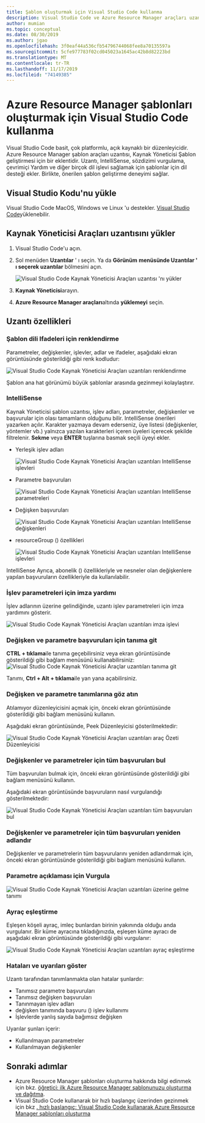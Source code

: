 ```yaml
---
title: Şablon oluşturmak için Visual Studio Code kullanma
description: Visual Studio Code ve Azure Resource Manager araçları uzantısını yüklemeyi ve kullanmayı öğrenin.
author: mumian
ms.topic: conceptual
ms.date: 08/30/2019
ms.author: jgao
ms.openlocfilehash: 3f0eaf44a536cfb54796744068fee8a70135597a
ms.sourcegitcommit: 5cfe977783f02cd045023a1645ac42b8d82223bd
ms.translationtype: MT
ms.contentlocale: tr-TR
ms.lasthandoff: 11/17/2019
ms.locfileid: "74149385"
---
```

# <a name="use-visual-studio-code-to-create-azure-resource-manager-templates"></a>Azure Resource Manager şablonları oluşturmak için Visual Studio Code kullanma

Visual Studio Code basit, çok platformlu, açık kaynaklı bir düzenleyicidir. Azure Resource Manager şablon araçları uzantısı, Kaynak Yöneticisi Şablon geliştirmesi için bir eklentidir. Uzantı, IntelliSense, sözdizimi vurgulama, çevrimiçi Yardım ve diğer birçok dil işlevi sağlamak için şablonlar için dil desteği ekler. Birlikte, önerilen şablon geliştirme deneyimi sağlar.

## <a name="install-visual-studio-code"></a>Visual Studio Kodu'nu yükle

Visual Studio Code MacOS, Windows ve Linux 'u destekler.  [Visual Studio Code](https://code.visualstudio.com/)yüklenebilir.

## <a name="install-resource-manager-tools-extension"></a>Kaynak Yöneticisi Araçları uzantısını yükler

1. Visual Studio Code'u açın.
1. Sol menüden **Uzantılar** ' ı seçin. Ya da **Görünüm** **menüsünde Uzantılar ' ı seçerek uzantılar** bölmesini açın.

    ![Visual Studio Code Kaynak Yöneticisi Araçları uzantısı 'nı yükler](./media/resource-manager-tools-vs-code/resource-manager-visual-studio-code-tools-extension.png)
1. **Kaynak Yöneticisi**arayın.
1. **Azure Resource Manager araçları**altında **yüklemeyi** seçin.

## <a name="the-extension-features"></a>Uzantı özellikleri

### <a name="colorization-for-template-language-expressions"></a>Şablon dili Ifadeleri için renklendirme

Parametreler, değişkenler, işlevler, adlar ve ifadeler, aşağıdaki ekran görüntüsünde gösterildiği gibi renk kodludur:

![Visual Studio Code Kaynak Yöneticisi Araçları uzantıları renklendirme](./media/resource-manager-tools-vs-code/resource-manager-tools-extension-colorization.png)

Şablon ana hat görünümü büyük şablonlar arasında gezinmeyi kolaylaştırır.

### <a name="intellisense"></a>IntelliSense

Kaynak Yöneticisi şablon uzantısı, işlev adları, parametreler, değişkenler ve başvurular için olası tamamların olduğunu bilir. IntelliSense önerileri yazarken açılır. Karakter yazmaya devam ederseniz, üye listesi (değişkenler, yöntemler vb.) yalnızca yazılan karakterleri içeren üyeleri içerecek şekilde filtrelenir. **Sekme** veya **ENTER** tuşlarına basmak seçili üyeyi ekler.

- Yerleşik işlev adları

    ![Visual Studio Code Kaynak Yöneticisi Araçları uzantıları IntelliSense işlevleri](./media/resource-manager-tools-vs-code/resource-manager-tools-extension-intellisense-functions.png)

- Parametre başvuruları

    ![Visual Studio Code Kaynak Yöneticisi Araçları uzantıları IntelliSense parametreleri](./media/resource-manager-tools-vs-code/resource-manager-tools-extension-intellisense-parameters.png)

- Değişken başvuruları

    ![Visual Studio Code Kaynak Yöneticisi Araçları uzantıları IntelliSense değişkenleri](./media/resource-manager-tools-vs-code/resource-manager-tools-extension-intellisense-variables.png)

- resourceGroup () özellikleri

    ![Visual Studio Code Kaynak Yöneticisi Araçları uzantıları IntelliSense işlevleri](./media/resource-manager-tools-vs-code/resource-manager-tools-extension-intellisense-resourcegroup.png)

IntelliSense Ayrıca, abonelik () özellikleriyle ve nesneler olan değişkenlere yapılan başvuruların özellikleriyle da kullanılabilir.

### <a name="signature-help-for-function-parameters"></a>İşlev parametreleri için imza yardımı

İşlev adlarının üzerine gelindiğinde, uzantı işlev parametreleri için imza yardımını gösterir.

![Visual Studio Code Kaynak Yöneticisi Araçları uzantıları imza işlevi](./media/resource-manager-tools-vs-code/resource-manager-tools-extension-signature-function.png)

### <a name="go-to-definition-for-variable-and-parameter-references"></a>Değişken ve parametre başvuruları için tanıma git

**CTRL + tıklama**ile tanıma geçebilirsiniz veya ekran görüntüsünde gösterildiği gibi bağlam menüsünü kullanabilirsiniz: ![Visual Studio Code Kaynak Yöneticisi Araçlar uzantıları tanıma git](./media/resource-manager-tools-vs-code/resource-manager-tools-extension-context-menu.png)

Tanımı, **Ctrl + Alt + tıklama**ile yan yana açabilirsiniz.

### <a name="peek-for-variable-and-parameter-definitions"></a>Değişken ve parametre tanımlarına göz atın

Atılamıyor düzenleyicisini açmak için, önceki ekran görüntüsünde gösterildiği gibi bağlam menüsünü kullanın.

Aşağıdaki ekran görüntüsünde, Peek Düzenleyicisi gösterilmektedir:

![Visual Studio Code Kaynak Yöneticisi Araçları uzantıları araç Özeti Düzenleyicisi](./media/resource-manager-tools-vs-code/resource-manager-tools-extension-peek-editor.png)

### <a name="find-all-references-for-variables-and-parameters"></a>Değişkenler ve parametreler için tüm başvuruları bul

Tüm başvuruları bulmak için, önceki ekran görüntüsünde gösterildiği gibi bağlam menüsünü kullanın.

Aşağıdaki ekran görüntüsünde başvuruların nasıl vurgulandığı gösterilmektedir:

![Visual Studio Code Kaynak Yöneticisi Araçları uzantıları tüm başvuruları bul](./media/resource-manager-tools-vs-code/resource-manager-tools-extension-find-all-references.png)

### <a name="rename-all-references-for-variables-and-parameters"></a>Değişkenler ve parametreler için tüm başvuruları yeniden adlandır

Değişkenler ve parametrelerin tüm başvurularını yeniden adlandırmak için, önceki ekran görüntüsünde gösterildiği gibi bağlam menüsünü kullanın.

### <a name="hover-for-parameter-description"></a>Parametre açıklaması için Vurgula

![Visual Studio Code Kaynak Yöneticisi Araçları uzantıları üzerine gelme tanımı](./media/resource-manager-tools-vs-code/resource-manager-tools-extension-hover-parameters.png)

### <a name="brace-matching"></a>Ayraç eşleştirme

Eşleşen köşeli ayraç, imleç bunlardan birinin yakınında olduğu anda vurgulanır. Bir küme ayracına tıkladığınızda, eşleşen küme ayracı de aşağıdaki ekran görüntüsünde gösterildiği gibi vurgulanır:

![Visual Studio Code Kaynak Yöneticisi Araçları uzantıları ayraç eşleştirme](./media/resource-manager-tools-vs-code/resource-manager-tools-extension-brace-matching.png)

### <a name="show-errors-and-warnings"></a>Hataları ve uyarıları göster

Uzantı tarafından tanımlanmakta olan hatalar şunlardır:

- Tanımsız parametre başvuruları
- Tanımsız değişken başvuruları
- Tanınmayan işlev adları
- değişken tanımında başvuru () işlev kullanımı
- İşlevlerde yanlış sayıda bağımsız değişken

Uyarılar şunları içerir:

- Kullanılmayan parametreler
- Kullanılmayan değişkenler

## <a name="next-steps"></a>Sonraki adımlar

- Azure Resource Manager şablonları oluşturma hakkında bilgi edinmek için bkz. [öğretici: ilk Azure Resource Manager şablonunuzu oluşturma ve dağıtma](template-tutorial-create-first-template.md).
- Visual Studio Code kullanarak bir hızlı başlangıç üzerinden gezinmek için bkz [. hızlı başlangıç: Visual Studio Code kullanarak Azure Resource Manager şablonları oluşturma](./resource-manager-quickstart-create-templates-use-visual-studio-code.md)
